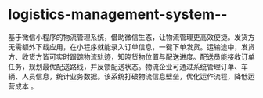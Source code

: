 # logistics-management-system--
基于微信小程序的物流管理系统，借助微信生态，让物流管理更高效便捷。发货方无需额外下载应用，在小程序就能录入订单信息，一键下单发货。运输途中，发货方、收货方皆可实时跟踪物流轨迹，知晓货物位置与配送进度。配送员能接收订单任务，规划最优配送路线，并反馈配送状态。物流企业可通过系统管理订单、车辆、人员信息，统计业务数据。该系统打破物流信息壁垒，优化运作流程，降低运营成本 。
